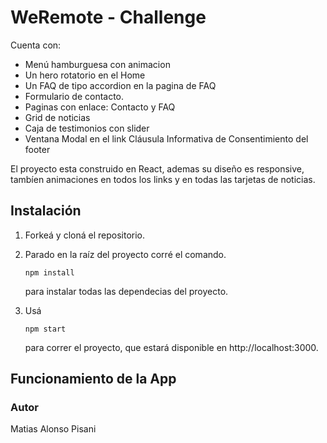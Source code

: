 # WeRemote - Challenge 

Cuenta con:

- Menú hamburguesa con animacion
- Un hero rotatorio en el Home
- Un FAQ de tipo accordion en la pagina de FAQ
- Formulario de contacto.
- Paginas con enlace:  Contacto y FAQ
- Grid de noticias 
- Caja de testimonios con slider 
- Ventana Modal en el link Cláusula Informativa de Consentimiento del footer 

El proyecto esta construido en React, ademas su diseño es responsive, tambíen animaciones en todos los links y en todas las tarjetas de noticias. 

## Instalación

1. Forkeá y cloná el repositorio.

2. Parado en la raíz del proyecto corré el comando.

   ```
   npm install
   ```

   para instalar todas las dependecias del proyecto.

3. Usá 

   ```
   npm start
   ```

   para correr el proyecto, que estará disponible en http://localhost:3000.

## Funcionamiento de la App



### Autor 

Matias Alonso Pisani

